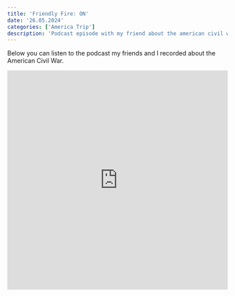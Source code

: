```yaml
---
title: 'Friendly Fire: ON'
date: '26.05.2024'
categories: ['America Trip']
description: 'Podcast episode with my friend about the american civil war.'
---
```


Below you can listen to the podcast my friends and I recorded about the American Civil War.

<iframe width="100%" height="500" src="https://www.youtube.com/embed/NtcIzQTIDug?si=UTce8zt0OBFN9d2l" title="YouTube video player" frameborder="0" allow="accelerometer; autoplay; clipboard-write; encrypted-media; gyroscope; picture-in-picture; web-share" referrerpolicy="strict-origin-when-cross-origin" allowfullscreen></iframe>
